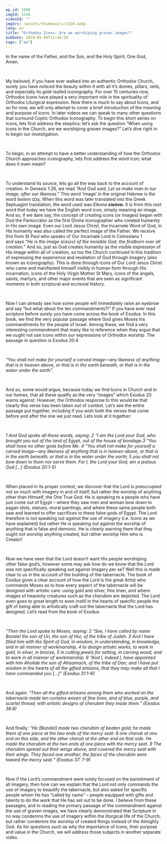 ```yaml
---
wp_id: 1509
imgId: 1510
videoId: ""
imgSrc: /assets/thumbnails/1510.webp
lang: en
title: "Orthodox Icons: Are we worshiping graven images?"
pubDate: 2019-05-08T11:44:20
tags: ["aa"]
---
```


<!-- page: 6 -->

<p><span data-contrast="auto">In the name of the Father, and the Son, and the Holy Spirit; One God, Amen. </span><span data-ccp-props="{&quot;201341983&quot;:0,&quot;335559739&quot;:200,&quot;335559740&quot;:276}"> </span></p>
<p>&nbsp;</p>
<p><span data-contrast="auto">My beloved, if you have ever walked into an authentic Orthodox Church, surely you have noticed the beauty within it with all it’s domes, pillars, veils, and especially its gold-leafed iconography. For over 15 centuries now, Orthodox Icons have played a very important role in the spirituality of Orthodox Liturgical expression. Now there is </span><span data-contrast="auto">much to say about Icons, and so for now, we will only attempt to cover a brief introduction of the meaning and purpose of icons. In later videos we can speak to many other questions that surround Coptic Orthodox Iconography. To begin this short series on Icons, lets first address the skeptics: let’s ask the question “When using icons in the Church, are we worshiping graven images?” </span><span data-contrast="auto">Let’s</span><span data-contrast="auto"> dive right in to begin our investigation. </span><span data-ccp-props="{&quot;201341983&quot;:0,&quot;335559739&quot;:200,&quot;335559740&quot;:276}"> </span></p>
<p><span data-ccp-props="{&quot;201341983&quot;:0,&quot;335559739&quot;:200,&quot;335559740&quot;:276}"> </span><b><i> </i></b><span data-ccp-props="{&quot;201341983&quot;:0,&quot;335559739&quot;:200,&quot;335559740&quot;:276}"> </span></p>
<p><span data-contrast="auto">To begin, </span><span data-contrast="auto">in an attempt to</span><span data-contrast="auto"> have a better understanding of how the Orthodox Church approaches iconography, lets first address the word icon; what does it even mean?</span></p>
<p><span data-ccp-props="{&quot;201341983&quot;:0,&quot;335559739&quot;:200,&quot;335559740&quot;:276}"> </span></p>
<p><span data-contrast="auto">To understand its source, lets go all the way back to the account of creation. In Genesis 1:26, we read </span><i><span data-contrast="auto">“And God said, </span></i><i><span data-contrast="auto">Let</span></i><i><span data-contrast="auto"> us make man in our image, after our likeness</span></i><span data-contrast="auto">.” This word ‘image’ in the original Hebrew is the word </span><i><span data-contrast="auto">tselem</span></i><i><span data-contrast="auto"> </span></i><span data-contrast="none">צֶלֶם</span><span data-contrast="none">. </span><span data-contrast="auto">When this word was later translated into the Greek Septuagint translation, the word used was </span><i><span data-contrast="auto">Eikona</span></i><i><span data-contrast="auto"> </span></i><b><i><span data-contrast="auto">ε</span></i></b><b><i><span data-contrast="auto">ἰ</span></i></b><b><i><span data-contrast="auto">κ</span></i></b><b><i><span data-contrast="auto">ό</span></i></b><b><i><span data-contrast="auto">ν</span></i></b><b><i><span data-contrast="auto">α</span></i></b><b><i><span data-contrast="auto">. </span></i></b><span data-contrast="auto">It is from this root word that today we have the English word icon; simply meaning an image. And so, if we dare say, the concept of creating icons (or images) began with God the Pantocrator as the first Divine Iconographer who created humanity in His own image. Even our Lord Jesus Christ, the Incarnate Word of God, in His humanity was also called the perfect image of the Father. We receive this from St Paul who speaks of Our Incarnate Lord in Colossians 1 and </span><span data-contrast="auto">says</span><span data-contrast="auto"> </span><i><span data-contrast="auto">“He is the image </span></i><span data-contrast="none">(</span><span data-contrast="none">εἰκών</span><span data-contrast="none">)</span><span data-contrast="auto"> </span><i><span data-contrast="auto">of the invisible God, the firstborn over all creation.”</span></i><span data-contrast="auto"> And so, just as God creates humanity as the visible expression of His image within all of creation, so too the Church continued in this tradition of expressing the experience and revelation of God through imagery (also known as iconography). This is done through icons of Our Lord Jesus Christ who came and manifested himself visibly in human form through His incarnation, icons of the Holy Virgin Mother St Mary, icons of the angels, saints, martyrs, and other major events that </span><span data-contrast="auto">are seen as</span><span data-contrast="auto"> significant moments in both scriptural and ecclesial history. </span><span data-ccp-props="{&quot;201341983&quot;:0,&quot;335559739&quot;:200,&quot;335559740&quot;:276}"> </span></p>
<p><span data-ccp-props="{&quot;201341983&quot;:0,&quot;335559739&quot;:200,&quot;335559740&quot;:276}"> </span></p>
<p><span data-contrast="auto">Now I can already see how some people will immediately raise an eyebrow and </span><span data-contrast="auto">say</span><span data-contrast="auto"> “but what about the ten commandments?!” If you have ever read scripture before surely you have come across the book of Exodus. In this book, we find the very popular passage where God gives Moses his commandments for the people of Israel. Among these, we find a very interesting commandment that many like to reference when they argue that we ought not use icons within our expressions of Orthodox worship. The passage in question is Exodus 20:4</span><span data-ccp-props="{&quot;201341983&quot;:0,&quot;335559739&quot;:200,&quot;335559740&quot;:276}"> </span></p>
<p><span data-ccp-props="{&quot;201341983&quot;:0,&quot;335559739&quot;:200,&quot;335559740&quot;:276}"> </span></p>
<p><i><span data-contrast="auto">“You shall not make for yourself a </span></i><i><span data-contrast="auto">carved </span></i><i><span data-contrast="auto">image—any likeness of anything that is in heaven above, or that is in the earth beneath, or that is in the water under the earth”. </span></i><span data-ccp-props="{&quot;201341983&quot;:0,&quot;335559739&quot;:200,&quot;335559740&quot;:276}"> </span></p>
<p><span data-ccp-props="{&quot;201341983&quot;:0,&quot;335559739&quot;:200,&quot;335559740&quot;:276}"> </span></p>
<p><span data-contrast="auto">And so, some would argue, because today we find Icons in Church and in our homes, that all these qualify as the very “images” which Exodus 20 warns against. However, the Orthodox response to this would be that clearly this verse has been taken out of context. Let’s see the entire passage put together, including if you wish both the verses that come before and after the </span><span data-contrast="auto">one</span><span data-contrast="auto"> we just read. </span><span data-contrast="auto">Lets</span><span data-contrast="auto"> look at it together:</span><span data-ccp-props="{&quot;201341983&quot;:0,&quot;335559739&quot;:200,&quot;335559740&quot;:276}"> </span></p>
<p><span data-ccp-props="{&quot;201341983&quot;:0,&quot;335559739&quot;:200,&quot;335559740&quot;:276}"> </span></p>
<p><i><span data-contrast="auto">1 And God spoke all these words, saying: 2 “I am the Lord your God, who brought you out of the land of Egypt, out of the house of bondage.3 “You shall have no other gods before Me. 4 “You shall not make for yourself a carved image—any likeness of anything that is in heaven above, or that is in the earth beneath, or that is in the water under the earth; 5 you shall not bow down to them nor serve them. For I, the Lord your God, am a jealous God</span></i><i><span data-contrast="auto"> </span></i><i><span data-contrast="auto">[…] (Exodus 20:1-5) </span></i><span data-ccp-props="{&quot;201341983&quot;:0,&quot;335559739&quot;:200,&quot;335559740&quot;:276}"> </span></p>
<p><span data-ccp-props="{&quot;201341983&quot;:0,&quot;335559739&quot;:200,&quot;335559740&quot;:276}"> </span></p>
<p><span data-contrast="auto">When placed in its proper context, we discover that the Lord is preoccupied not so much with imagery in and of itself, but rather the worship of anything other than Himself, the One True God. He is speaking to a people who have just come out of Egypt – where they saw men and woman bow down to pagan idols, statues, mural paintings, and where these same people both saw and learned to offer sacrifices to these false gods of Egypt. The Lord therefore is not speaking out against the use of imagery (i.e. Icons as we have explained) but rather He is speaking out against the worship of anything that is false and demonic. He is clearly warning them that they ought not worship anything created, but rather worship Him who is Creator! </span><span data-ccp-props="{&quot;201341983&quot;:0,&quot;335559739&quot;:200,&quot;335559740&quot;:276}"> </span></p>
<p><span data-ccp-props="{&quot;201341983&quot;:0,&quot;335559739&quot;:200,&quot;335559740&quot;:276}"> </span><span data-ccp-props="{&quot;201341983&quot;:0,&quot;335559739&quot;:200,&quot;335559740&quot;:276}"> </span></p>
<p><span data-contrast="auto">Now we have seen that the Lord doesn’t want His people worshiping other </span><span data-contrast="auto">false g</span><span data-contrast="auto">od’s, however some may ask how </span><span data-contrast="auto">do</span><span data-contrast="auto"> we know that the Lord was not specifically speaking out against imagery per se? Well this is made clear to us in the account of the building of the tabernacle. The book of Exodus gives a clear account of how the Lord is the great Artist who commands Moses as to how every aspect of the tabernacle will be designed with artistic care: using gold and silver, fine linen, and where images of heavenly creatures such as the cherubim are depicted. The Lord even goes to great length to even instill in the hearts of specific people the gift of being able to artistically craft out the tabernacle that the Lord has designed. </span><span data-contrast="auto">Let’s</span><span data-contrast="auto"> read from the book of Exodus:</span><span data-ccp-props="{&quot;201341983&quot;:0,&quot;335559739&quot;:200,&quot;335559740&quot;:276}"> </span></p>
<p><span data-ccp-props="{&quot;201341983&quot;:0,&quot;335559739&quot;:200,&quot;335559740&quot;:276}"> </span></p>
<p><i><span data-contrast="auto">“Then the Lord spoke to Moses, saying: 2 “See, I have called by name Bezalel the son of Uri, the son of </span></i><i><span data-contrast="auto">Hur</span></i><i><span data-contrast="auto">, of the tribe of Judah. 3 And I have filled him with the Spirit of God, in wisdom, in understanding, in knowledge, and in all manner of workmanship, 4 to design artistic works, to work in gold, in silver, in bronze, 5 in cutting jewels for setting, in carving wood, and to work in all manner of workmanship. 6 “And I, indeed I, have appointed with him </span></i><i><span data-contrast="auto">Aholiab</span></i><i><span data-contrast="auto"> the son of </span></i><i><span data-contrast="auto">Ahisamach</span></i><i><span data-contrast="auto">, of the tribe of Dan; and I have put wisdom in the hearts of all the gifted artisans, that they may make all that I have commanded you […]” (Exodus 31:1-6) </span></i><span data-ccp-props="{&quot;201341983&quot;:0,&quot;335559739&quot;:200,&quot;335559740&quot;:276}"> </span></p>
<p><span data-ccp-props="{&quot;201341983&quot;:0,&quot;335559739&quot;:200,&quot;335559740&quot;:276}"> </span></p>
<p><span data-contrast="auto">And again: </span><i><span data-contrast="auto">“Then all the gifted artisans among them who worked on the tabernacle made ten curtains woven of fine linen, and of blue, purple, and scarlet thread; with artistic designs of cherubim they made them.” (Exodus 36:8)</span></i><span data-contrast="auto"> </span><span data-ccp-props="{&quot;201341983&quot;:0,&quot;335559739&quot;:200,&quot;335559740&quot;:276}"> </span></p>
<p><span data-ccp-props="{&quot;201341983&quot;:0,&quot;335559739&quot;:200,&quot;335559740&quot;:276}"> </span></p>
<p><span data-contrast="auto">And finally: </span><i><span data-contrast="auto">“He [Bez</span></i><i><span data-contrast="auto">a</span></i><i><span data-contrast="auto">lel] made two cherubim of beaten gold; he made them of one piece at the two ends of the mercy seat: 8 one cherub at one end on this side, and the other cherub at the other end on that side. He made the cherubim at the two ends of one piece with the mercy seat. 9 The cherubim spread out their wings </span></i><i><span data-contrast="auto">above, and</span></i><i><span data-contrast="auto"> covered the mercy seat with their wings. They faced one another; the faces of the cherubim were toward the mercy </span></i><i><span data-contrast="auto">seat.“</span></i><i><span data-contrast="auto"> </span></i><i><span data-contrast="auto">(Exodus 37: 7-9)</span></i><span data-contrast="auto"> </span><span data-ccp-props="{&quot;201341983&quot;:0,&quot;335559739&quot;:200,&quot;335559740&quot;:276}"> </span></p>
<p><span data-ccp-props="{&quot;201341983&quot;:0,&quot;335559739&quot;:200,&quot;335559740&quot;:276}"> </span></p>
<p><span data-contrast="auto">Now if the Lord’s commandment were solely focused on the banishment of all imagery, then how can we explain that the Lord not only commands the use of imagery to beautify the tabernacle, but also asked for specific people whom He has “called by name” – people equipped with gifts and talents to do the work that He has set out to be done. I believe from these passages, and in reading the primary passage of the commandment against the use of graven images, we have clearly demonstrated that Scripture in no way condemns the use of imagery within the liturgical life of the Church, but rather condemns the worship of created things instead of the Almighty God. </span><span data-contrast="auto">As for questions such as why the importance of Icons, their purpose and value in the Church, we will address those subjects in another separate video.</span></p>
